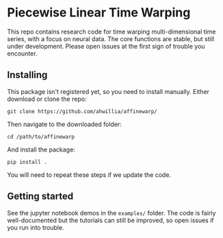 # Piecewise Linear Time Warping

This repo contains research code for time warping multi-dimensional time series, with a focus on neural data. The core functions are stable, but still under development. Please open issues at the first sign of trouble you encounter.

## Installing

This package isn't registered yet, so you need to install manually. Either download or clone the repo:

```
git clone https://github.com/ahwillia/affinewarp/
```

Then navigate to the downloaded folder:

```
cd /path/to/affinewarp
```

And install the package:

```
pip install .
```

You will need to repeat these steps if we update the code.

## Getting started

See the jupyter notebook demos in the `examples/` folder. The code is fairly well-documented but the tutorials can still be improved, so open issues if you run into trouble.
